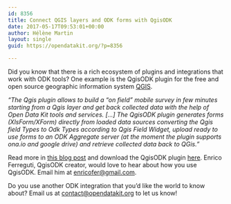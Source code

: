 ```yaml
---
id: 8356
title: Connect QGIS layers and ODK forms with QgisODK
date: 2017-05-17T09:53:01+00:00
author: Hélène Martin
layout: single
guid: https://opendatakit.org/?p=8356

---
```

Did you know that there is a rich ecosystem of plugins and integrations that work with ODK tools? One example is the QgisODK plugin for the free and open source geographic information system [QGIS](http://qgis.org/).

_&#8220;The Qgis plugin allows to build a “on field” mobile survey in few minutes starting from a Qgis layer and get back collected data with the help of Open Data Kit tools and services. [&#8230;] The QgisODK plugin generates forms (XlsForm/XForm) directly from loaded data sources converting the Qgis field Types to Odk Types according to Qgis Field Widget, upload ready to use forms to an ODK Aggregate server (at the moment the plugin supports ona.io and google drive) and retrieve collected data back to QGis.&#8221;_

Read more in [this blog post](https://geogear.wordpress.com/2016/12/20/qgisodk-new-plugin/) and download the QgisODK plugin [here](http://plugins.qgis.org/plugins/QgisODK/). Enrico Ferreguti, QgisODK creator, would love to hear about how you use QgisODK. Email him at <enricofer@gmail.com>.

Do you use another ODK integration that you’d like the world to know about? Email us at <contact@opendatakit.org> to let us know!
